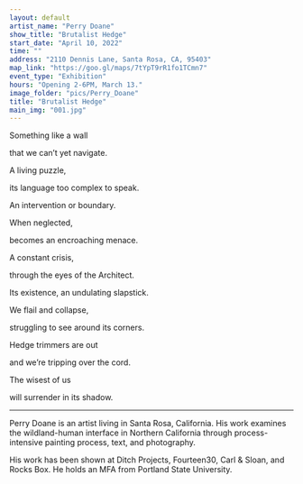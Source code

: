 ```yaml
---
layout: default
artist_name: "Perry Doane"
show_title: "Brutalist Hedge"
start_date: "April 10, 2022"
time: ""
address: "2110 Dennis Lane, Santa Rosa, CA, 95403"
map_link: "https://goo.gl/maps/7tYpT9rR1fo1TCmn7"
event_type: "Exhibition"
hours: "Opening 2-6PM, March 13."
image_folder: "pics/Perry_Doane"
title: "Brutalist Hedge"
main_img: "001.jpg"
---
```

Something like a wall 

that we can’t yet navigate.

A living puzzle, 

its language too complex to speak.

An intervention or boundary.

When neglected, 

becomes an encroaching menace.

A constant crisis,

through the eyes of the Architect.

Its existence, an undulating slapstick.

We flail and collapse, 

struggling to see around its corners.

Hedge trimmers are out 

and we’re tripping over the cord.

The wisest of us 

will surrender in its shadow.


<hr>

Perry Doane is an artist living in Santa Rosa, California. His work examines the wildland-human interface in Northern California through process-intensive painting process, text, and photography. 

His work has been shown at Ditch Projects, Fourteen30, Carl & Sloan, and Rocks Box. He holds an MFA from Portland State University. 

